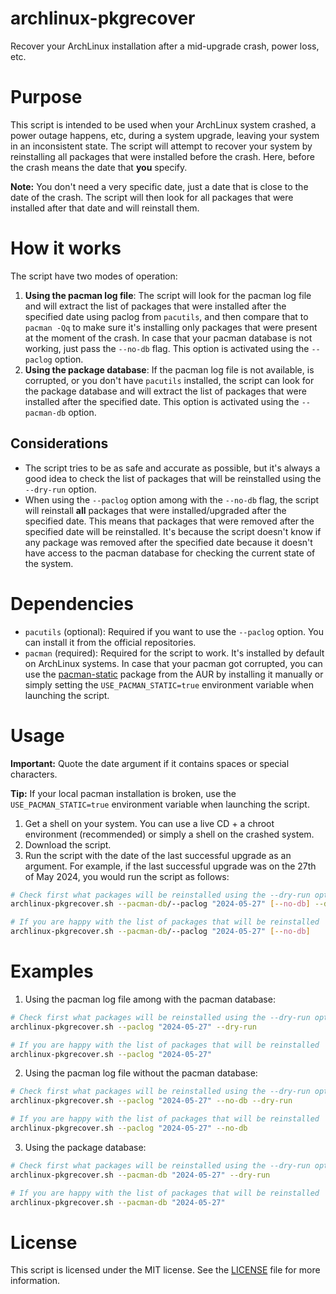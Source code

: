 # archlinux-pkgrecover
Recover your ArchLinux installation after a mid-upgrade crash, power loss, etc.

# Purpose
This script is intended to be used when your ArchLinux system crashed, a power outage happens, etc, during a system upgrade, leaving your system in an inconsistent state. The script will attempt to recover your system by reinstalling all packages that were installed before the crash. Here, before the crash means the date that **you** specify.

**Note:** You don't need a very specific date, just a date that is close to the date of the crash. The script will then look for all packages that were installed after that date and will reinstall them.

# How it works

The script have two modes of operation:

1. **Using the pacman log file**: The script will look for the pacman log file and will extract the list of packages that were installed after the specified date using paclog from `pacutils`, and then compare that to `pacman -Qq` to make sure it's installing only packages that were present at the moment of the crash. In case that your pacman database is not working, just pass the `--no-db` flag. This option is activated using the `--paclog` option.
2. **Using the package database**: If the pacman log file is not available, is corrupted, or you don't have `pacutils` installed, the script can look for the package database and will extract the list of packages that were installed after the specified date. This option is activated using the `--pacman-db` option.

## Considerations

- The script tries to be as safe and accurate as possible, but it's always a good idea to check the list of packages that will be reinstalled using the `--dry-run` option.
- When using the `--paclog` option among with the `--no-db` flag, the script will reinstall **all** packages that were installed/upgraded after the specified date. This means that packages that were removed after the specified date will be reinstalled. It's because the script doesn't know if any package was removed after the specified date because it doesn't have access to the pacman database for checking the current state of the system.

# Dependencies

- `pacutils` (optional): Required if you want to use the `--paclog` option. You can install it from the official repositories.
- `pacman` (required): Required for the script to work. It's installed by default on ArchLinux systems. In case that your pacman got corrupted, you can use the [pacman-static](https://aur.archlinux.org/packages/pacman-static/) package from the AUR by installing it manually or simply setting the `USE_PACMAN_STATIC=true` environment variable when launching the script.

# Usage

**Important:** Quote the date argument if it contains spaces or special characters.

**Tip:** If your local pacman installation is broken, use the `USE_PACMAN_STATIC=true` environment variable when launching the script.

1. Get a shell on your system. You can use a live CD + a chroot environment (recommended) or simply a shell on the crashed system.
2. Download the script.
3. Run the script with the date of the last successful upgrade as an argument. For example, if the last successful upgrade was on the 27th of May 2024, you would run the script as follows:
```bash
# Check first what packages will be reinstalled using the --dry-run option
archlinux-pkgrecover.sh --pacman-db/--paclog "2024-05-27" [--no-db] --dry-run

# If you are happy with the list of packages that will be reinstalled
archlinux-pkgrecover.sh --pacman-db/--paclog "2024-05-27" [--no-db]
```

# Examples

1. Using the pacman log file among with the pacman database:
```bash
# Check first what packages will be reinstalled using the --dry-run option
archlinux-pkgrecover.sh --paclog "2024-05-27" --dry-run

# If you are happy with the list of packages that will be reinstalled
archlinux-pkgrecover.sh --paclog "2024-05-27"
```

2. Using the pacman log file without the pacman database:
```bash
# Check first what packages will be reinstalled using the --dry-run option
archlinux-pkgrecover.sh --paclog "2024-05-27" --no-db --dry-run

# If you are happy with the list of packages that will be reinstalled
archlinux-pkgrecover.sh --paclog "2024-05-27" --no-db
```

3. Using the package database:
```bash
# Check first what packages will be reinstalled using the --dry-run option
archlinux-pkgrecover.sh --pacman-db "2024-05-27" --dry-run

# If you are happy with the list of packages that will be reinstalled
archlinux-pkgrecover.sh --pacman-db "2024-05-27"
```

# License

This script is licensed under the MIT license. See the [LICENSE](LICENSE) file for more information.
